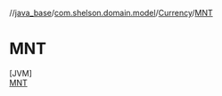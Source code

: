 //[java_base](../../../../index.md)/[com.shelson.domain.model](../../index.md)/[Currency](../index.md)/[MNT](index.md)

# MNT

[JVM]\
[MNT](index.md)
